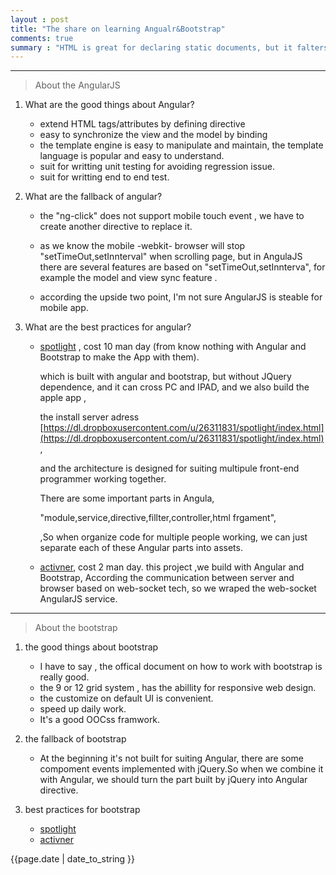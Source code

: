 ```yaml
---
layout : post
title: "The share on learning Angualr&Bootstrap"
comments: true
summary : "HTML is great for declaring static documents, but it falters when we try to use it for declaring dynamic views in web-applications. AngularJS lets you extend HTML vocabulary for your application. The resulting environment is extraordinarily expressive, readable, and quick to develop."
---
```



*** 
>About the AngularJS


1. What are the good things about Angular?
   
   * extend HTML tags/attributes by defining directive
   * easy to synchronize the view and the model by binding
   * the template engine is easy to manipulate and maintain, the template language is popular and easy to understand.
   * suit for writting unit testing for avoiding regression issue.
   * suit for writting end to end test.

2. What are the fallback of angular?
   
   * the "ng-click" does not support mobile touch event , we have to create another directive to replace it.

   * as we know the mobile -webkit- browser will stop "setTimeOut,setInnterval" when scrolling page,
      but in AngulaJS  there are several features are based on "setTimeOut,setInnterva",
      for example the model and view sync feature .

   * according the upside two point, I'm not sure AngularJS is steable for mobile app.
       

    
3. What are the best practices for angular?
   
   * [spotlight](http://ftp.tibcoux.com/BC/poc) , cost 10 man day (from know nothing with Angular and Bootstrap to make the App with them).
      
      which is built with angular and bootstrap, but without JQuery dependence,
      and it can cross PC and IPAD, and we also build the apple app ,

      the install server adress [https://dl.dropboxusercontent.com/u/26311831/spotlight/index.html](https://dl.dropboxusercontent.com/u/26311831/spotlight/index.html),
      
      and the architecture is designed for suiting multipule front-end programmer working together.

      There are some important parts in Angula, 
      
      "module,service,directive,fillter,controller,html frgament",

      ,So when organize code for multiple people working, we can just separate each of these Angular parts into assets.

   
   * [activner](http://ftp.tibcoux.com/activner/), cost 2 man day.
       this project ,we build with Angular and Bootstrap,
       According the communication between server and browser based on web-socket tech,
       so we wraped  the web-socket AngularJS service.

---
>About the bootstrap

1. the good things about bootstrap
   
   * I have to say , the offical document on how to work with bootstrap is really good.
   * the 9 or 12 grid system , has the abillity for responsive web design. 
   * the customize on default UI is convenient.
   * speed up daily work.
   * It's a good OOCss framwork.

2. the fallback of bootstrap
   * At the beginning it's not built for suiting Angular, there are some compoment events implemented with jQuery.So when we combine it with Angular, we should turn the part built by jQuery into Angular directive.

3. best practices for bootstrap 
   *  [spotlight](http://ftp.tibcoux.com/BC/poc)
   *  [activner](http://ftp.tibcoux.com/activner/)


{{page.date | date_to_string }}
